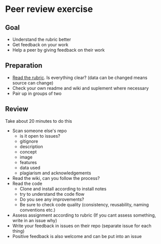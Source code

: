 # Peer review exercise

## Goal
- Understand the rubric better
- Get feedback on your work
- Help a peer by giving feedback on their work

## Preparation
- [Read the rubric](https://github.com/cmda-tt/course-19-20/blob/master/frontend-applications/assessment.md#rubric). Is everything clear? (data can be changed means source can change)
- Check your own readme and wiki and suplement where necessary
- Pair up in groups of two

## Review
Take about 20 minutes to do this
- Scan someone else's repo
    + is it open to issues?
    + gitignore
    + description
    + concept
    + image
    + features
    + data used
    + plagiarism and acknowledgements
- Read the wiki, can you follow the process?
- Read the code
    + Clone and install according to install notes
    + try to understand the code flow
    + Do you see any improvements?
    + Be sure to check code quality (consistency, reusability, naming conventions etc.)
- Assess assignment according to rubric (If you cant assess something, write in an issue why)
- Write your feedback in issues on their repo (separate issue for each thing)
- Positive feedback is also welcome and can be put into an issue
